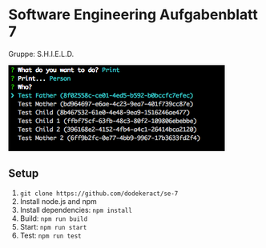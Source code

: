 # Software Engineering Aufgabenblatt 7

Gruppe: S.H.I.E.L.D.

![](screenshot.png)

## Setup

1. `git clone https://github.com/dodekeract/se-7`
2. Install node.js and npm
5. Install dependencies: `npm install`
6. Build: `npm run build`
7. Start: `npm run start`
8. Test: `npm run test`
